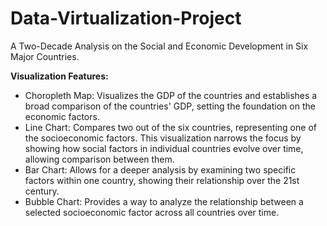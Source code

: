 # Data-Virtualization-Project
A Two-Decade Analysis on the Social and Economic Development in Six Major Countries.

**Visualization Features:**
* Choropleth Map: Visualizes the GDP of the countries and establishes a broad comparison of the countries' GDP, setting the foundation on the economic factors.
* Line Chart: Compares two out of the six countries, representing one of the socioeconomic factors. This visualization narrows the focus by showing how social factors in individual countries evolve over time, allowing comparison between them.
* Bar Chart: Allows for a deeper analysis by examining two specific factors within one country, showing their relationship over the 21st century.
* Bubble Chart: Provides a way to analyze the relationship between a selected socioeconomic factor across all countries over time.
